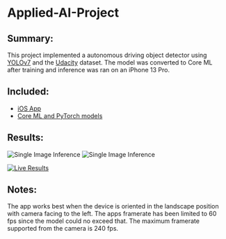 # Applied-AI-Project

## Summary:
This project implemented a autonomous driving object detector using [YOLOv7](https://github.com/WongKinYiu/yolov7) and the [Udacity](https://public.roboflow.com/object-detection/self-driving-car) dataset. The model was converted to Core ML after training and inference was ran on an iPhone 13 Pro.

## Included:
  - [iOS App](app)
  - [Core ML and PyTorch models](models)

## Results:
![Single Image Inference](documentation/images/test1.PNG "Single Image Inference")
![Single Image Inference](documentation/images/test2.PNG "Single Image Inference")

[![Live Results](https://res.cloudinary.com/marcomontalbano/image/upload/v1670026267/video_to_markdown/images/google-drive--10a2BTmvDLUOKnZi87EzzWlVNz52qLRwm-c05b58ac6eb4c4700831b2b3070cd403.jpg)](https://drive.google.com/file/d/10a2BTmvDLUOKnZi87EzzWlVNz52qLRwm/view?usp=share_link "Live Results")

## Notes:
The app works best when the device is oriented in the landscape position with camera facing to the left. The apps framerate has been limited to 60 fps since the model could no exceed that. The maximum framerate supported from the camera is 240 fps.
